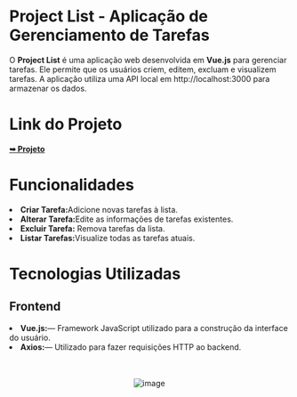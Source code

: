 <h1>Project List - Aplicação de Gerenciamento de Tarefas</h1>


<p>
  O <strong>Project List</strong> é uma aplicação web desenvolvida em <strong>Vue.js</strong> para gerenciar tarefas. Ele permite que os usuários criem, editem, excluam e visualizem tarefas. A aplicação utiliza uma API local em http://localhost:3000 para armazenar os dados.
</p>

<h1>Link do Projeto</h1>
<a href="https://project-list-sigma.vercel.app/" rel="nofollow"><strong>➥ Projeto</strong></a></p>

<h1>Funcionalidades</h1>
<li><strong>Criar Tarefa:</strong>Adicione novas tarefas à lista.</li>
<li><strong>Alterar Tarefa:</strong>Edite as informações de tarefas existentes.</li>
<li><strong>Excluir Tarefa:</strong> Remova tarefas da lista.</li>
<li><strong>Listar Tarefas:</strong>Visualize todas as tarefas atuais.</li>


<h1>Tecnologias Utilizadas</h1>
<h2>Frontend</h2>
<li><strong>Vue.js:</strong>— Framework JavaScript utilizado para a construção da interface do usuário.</li>
<li><strong>Axios:</strong>— Utilizado para fazer requisições HTTP ao backend.</li>


<br>
<br>

<div align="center">

![image](https://github.com/user-attachments/assets/7a6aea63-5ccd-4e58-8daa-dda21371414b)


</div>

